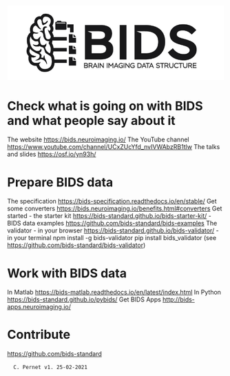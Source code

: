 ![BIDS](./Templates/Images/BIDS.png)

# Check what is going on with BIDS and what people say about it
The website https://bids.neuroimaging.io/
The YouTube channel https://www.youtube.com/channel/UCxZUcYfd_nvIVWAbzRB1tlw
The talks and slides https://osf.io/yn93h/

# Prepare BIDS data 
The specification https://bids-specification.readthedocs.io/en/stable/
Get some converters https://bids.neuroimaging.io/benefits.html#converters
Get started - the starter kit https://bids-standard.github.io/bids-starter-kit/
                      - BIDS data examples https://github.com/bids-standard/bids-examples
The validator - in your browser https://bids-standard.github.io/bids-validator/
                         - in your terminal npm install -g bids-validator 
                                                         pip install bids_validator
                         (see https://github.com/bids-standard/bids-validator)

# Work with BIDS data
In Matlab https://bids-matlab.readthedocs.io/en/latest/index.html
In Python https://bids-standard.github.io/pybids/
Get BIDS Apps http://bids-apps.neuroimaging.io/

# Contribute
https://github.com/bids-standard


      C. Pernet v1. 25-02-2021
